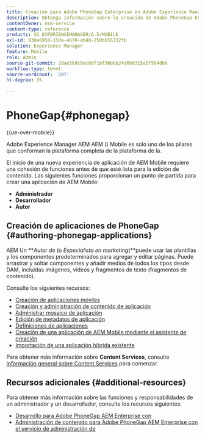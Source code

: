 ```yaml
---
title: Creación para Adobe PhoneGap Enterprise en Adobe Experience Manager
description: Obtenga información sobre la creación de Adobe PhoneGap Enterprise mediante plantillas y componentes para agregar y editar páginas, arrastrar y soltar componentes y agregar medios.
contentOwner: msm-service
content-type: reference
products: SG_EXPERIENCEMANAGER/6.5/MOBILE
exl-id: 930a6950-150a-4670-ab48-250b655132fb
solution: Experience Manager
feature: Mobile
role: Admin
source-git-commit: 2dae56dc9ec66f1bf36bbb24d6b0315a5f5040bb
workflow-type: tm+mt
source-wordcount: '207'
ht-degree: 3%

---
```


# PhoneGap{#phonegap}

{{ue-over-mobile}}

Adobe Experience Manager AEM AEM () Mobile es solo uno de los pilares que conforman la plataforma completa de la plataforma de la.

El inicio de una nueva experiencia de aplicación de AEM Mobile requiere una cohesión de funciones antes de que esté lista para la edición de contenido. Las siguientes funciones proporcionan un punto de partida para crear una aplicación de AEM Mobile:

* **Administrador**
* **Desarrollador**
* **Autor**

## Creación de aplicaciones de PhoneGap {#authoring-phonegap-applications}

AEM Un ***Autor de* (o *Especialista en marketing*)**puede usar las plantillas y los componentes predeterminados para agregar y editar páginas. Puede arrastrar y soltar componentes y añadir medios de todos los tipos desde DAM, incluidas imágenes, vídeos y fragmentos de texto (fragmentos de contenido).

Consulte los siguientes recursos:

* [Creación de aplicaciones móviles](/help/mobile/phonegap-authoring-apps.md)
* [Creación y administración de contenido de aplicación](/help/mobile/phonegap-manage-app-content.md)
* [Administrar mosaico de aplicación](/help/mobile/phonegap-app-details-tile.md)
* [Edición de metadatos de aplicación](/help/mobile/phonegap-editmetadata.md)
* [Definiciones de aplicaciones](/help/mobile/phonegap-app-definitions.md)
* [Creación de una aplicación de AEM Mobile mediante el asistente de creación](/help/mobile/phonegap-create-new-app.md)
* [Importación de una aplicación híbrida existente](/help/mobile/phonegap-adding-content-to-imported-app.md)

Para obtener más información sobre **Content Services**, consulte [Información general sobre Content Services](/help/mobile/develop-content-as-a-service.md) para comenzar.

## Recursos adicionales {#additional-resources}

Para obtener más información sobre las funciones y responsabilidades de un administrador y un desarrollador, consulte los recursos siguientes:

* [Desarrollo para Adobe PhoneGap AEM Enterprise con](/help/mobile/developing-in-phonegap.md)
* [Administración de contenido para Adobe PhoneGap AEM Enterprise con el servicio de administración de](/help/mobile/administer-phonegap.md)
